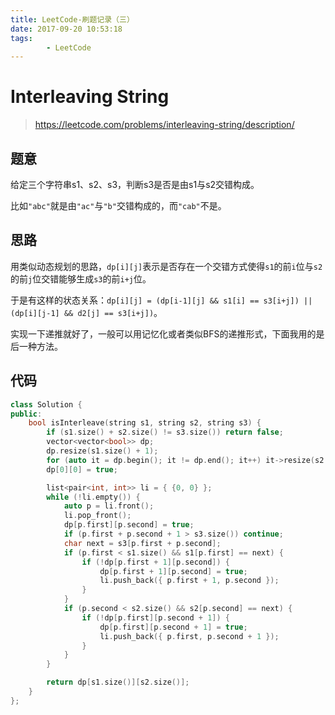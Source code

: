 ```yaml
---
title: LeetCode-刷题记录（三）
date: 2017-09-20 10:53:18
tags:
        - LeetCode
---
```


# Interleaving String

> https://leetcode.com/problems/interleaving-string/description/

## 题意

给定三个字符串s1、s2、s3，判断s3是否是由s1与s2交错构成。

比如`"abc"`就是由`"ac"`与`"b"`交错构成的，而`"cab"`不是。

## 思路

用类似动态规划的思路，`dp[i][j]`表示是否存在一个交错方式使得`s1`的前`i`位与`s2`的前`j`位交错能够生成`s3`的前`i+j`位。

于是有这样的状态关系：`dp[i][j] = (dp[i-1][j] && s1[i] == s3[i+j]) || (dp[i][j-1] && d2[j] == s3[i+j])`。

实现一下递推就好了，一般可以用记忆化或者类似BFS的递推形式，下面我用的是后一种方法。

## 代码

```c++
class Solution {
public:
    bool isInterleave(string s1, string s2, string s3) {
        if (s1.size() + s2.size() != s3.size()) return false;
        vector<vector<bool>> dp;
        dp.resize(s1.size() + 1);
        for (auto it = dp.begin(); it != dp.end(); it++) it->resize(s2.size() + 1, false);
        dp[0][0] = true;

        list<pair<int, int>> li = { {0, 0} };
        while (!li.empty()) {
            auto p = li.front();
            li.pop_front();
            dp[p.first][p.second] = true;
            if (p.first + p.second + 1 > s3.size()) continue;
            char next = s3[p.first + p.second];
            if (p.first < s1.size() && s1[p.first] == next) {
                if (!dp[p.first + 1][p.second]) {
                    dp[p.first + 1][p.second] = true;
                    li.push_back({ p.first + 1, p.second });
                }
            }
            if (p.second < s2.size() && s2[p.second] == next) {
                if (!dp[p.first][p.second + 1]) {
                    dp[p.first][p.second + 1] = true;
                    li.push_back({ p.first, p.second + 1 });
                }
            }
        }

        return dp[s1.size()][s2.size()];
    }
};
```
